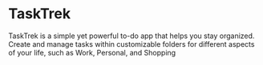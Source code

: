 # TaskTrek
TaskTrek is a simple yet powerful to-do app that helps you stay organized. Create and manage tasks within customizable folders for different aspects of your life, such as Work, Personal, and Shopping
